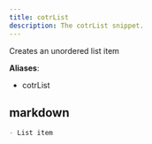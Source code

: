 ```yaml
---
title: cotrList
description: The cotrList snippet.
---
```


Creates an unordered list item

**Aliases**:
- cotrList

## markdown
```markdown
- List item
```

